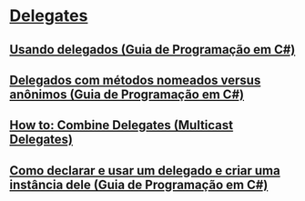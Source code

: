 # [Delegates](TocOutOfQuery)
## [Usando delegados (Guia de Programação em C#)](using-delegates.md)
## [Delegados com métodos nomeados versus anônimos (Guia de Programação em C#)](delegates-with-named-vs-anonymous-methods.md)
## [How to: Combine Delegates (Multicast Delegates)](TocOutOfQuery)
## [Como declarar e usar um delegado e criar uma instância dele (Guia de Programação em C#)](how-to-declare-instantiate-and-use-a-delegate.md)
